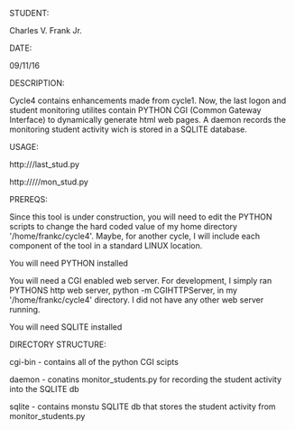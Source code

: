 STUDENT:

Charles V. Frank Jr.

DATE:

09/11/16

DESCRIPTION:

Cycle4 contains enhancements made from cycle1.  Now, the last logon and student monitoring utilites contain PYTHON CGI (Common Gateway Interface) to dynamically generate html web pages.  A daemon records the monitoring student activity wich is stored in a SQLITE database.

USAGE:

http://<your cgi bin location>/last_stud.py

http:////<your cgi bin location>/mon_stud.py

PREREQS:

Since this tool is under construction, you will need to edit the PYTHON scripts to change the hard coded value of my home directory '/home/frankc/cycle4'.  Maybe, for another cycle, I will include each component of the tool in a standard LINUX location.

You will need PYTHON installed

You will need a CGI enabled web server.  For development, I simply ran PYTHONS http web server, python -m CGIHTTPServer, in my '/home/frankc/cycle4' directory.  I did not have any other web server running.

You will need SQLITE installed

DIRECTORY STRUCTURE:

cgi-bin - contains all of the python CGI scipts

daemon - conatins monitor_students.py for recording the student activity into the SQLITE db

sqlite - contains monstu SQLITE db that stores the student activity from monitor_students.py

